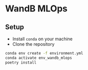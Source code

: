 # WandB MLOps

## Setup

- Install `conda` on your machine
- Clone the repository
```bash
conda env create -f environment.yml
conda activate env_wandb_mlops
poetry install
```